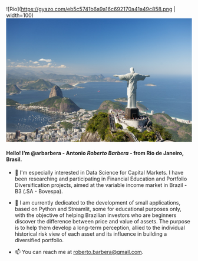 ![Rio](https://gyazo.com/eb5c5741b6a9a16c692170a41a49c858.png | width=100)
![alt text](https://github.com/arbarbera/arbarbera/blob/main/cristo.jpg?raw=true)
#### Hello! I’m @arbarbera - Antonio ***Roberto Barbera*** - from Rio de Janeiro, Brasil.
- 👀 
I'm especially interested in Data Science for Capital Markets. I have been researching and participating in Financial Education and Portfolio Diversification projects, aimed at the variable income market in Brazil - B3 (.SA - Bovespa).

- 🌱 
I am currently dedicated to the development of small applications, based on Python and Streamlit, some for educational purposes only, with the objective of helping Brazilian investors who are beginners discover the difference between price and value of assets. The purpose is to help them develop a long-term perception, allied to the individual historical risk view of each asset and its influence in building a diversified portfolio.

- 📫 
You can reach me at roberto.barbera@gmail.com.

<!---
arbarbera/arbarbera is a ✨ special ✨ repository because its `README.md` (this file) appears on your GitHub profile.
You can click the Preview link to take a look at your changes.
--->
